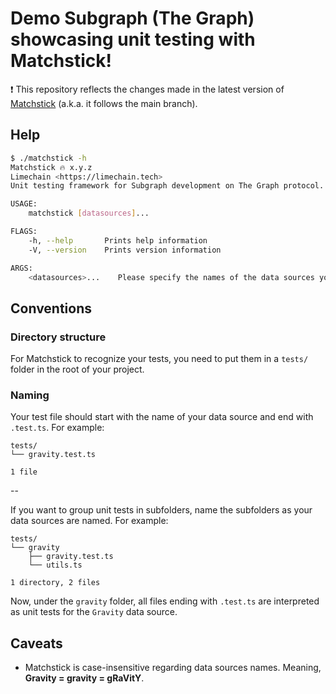 # Demo Subgraph (The Graph) showcasing unit testing with Matchstick!

❗ This repository reflects the changes made in the latest version of [Matchstick](https://github.com/LimeChain/matchstick/) (a.k.a. it follows the main branch).

## Help
```sh
$ ./matchstick -h
Matchstick 🔥 x.y.z
Limechain <https://limechain.tech>
Unit testing framework for Subgraph development on The Graph protocol.

USAGE:
    matchstick [datasources]...

FLAGS:
    -h, --help       Prints help information
    -V, --version    Prints version information

ARGS:
    <datasources>...    Please specify the names of the data sources you would like to test.
```

## Conventions

### Directory structure

For Matchstick to recognize your tests, you need to put them in a `tests/` folder in the root of your project.

### Naming

Your test file should start with the name of your data source and end with `.test.ts`.
For example:
```
tests/
└── gravity.test.ts

1 file
```

--

If you want to group unit tests in subfolders, name the subfolders as your data sources are named.
For example:
```
tests/
└── gravity
    ├── gravity.test.ts
    └── utils.ts

1 directory, 2 files
```

Now, under the `gravity` folder, all files ending with `.test.ts` are interpreted as unit tests for the `Gravity` data source.

## Caveats

 - Matchstick is case-insensitive regarding data sources names. Meaning, **Gravity = gravity = gRaVitY**.

